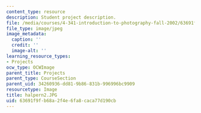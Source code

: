 ```yaml
---
content_type: resource
description: Student project description.
file: /media/courses/4-341-introduction-to-photography-fall-2002/63691f9fb68a2f4e6fa8caca77d190cb_halpern2.JPG
file_type: image/jpeg
image_metadata:
  caption: ''
  credit: ''
  image-alt: ''
learning_resource_types:
- Projects
ocw_type: OCWImage
parent_title: Projects
parent_type: CourseSection
parent_uid: 34260936-dd81-9b86-831b-996996bc9909
resourcetype: Image
title: halpern2.JPG
uid: 63691f9f-b68a-2f4e-6fa8-caca77d190cb
---
```

